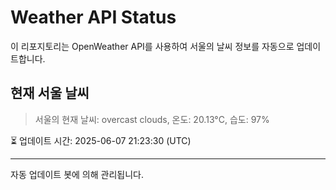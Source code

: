 
# Weather API Status

이 리포지토리는 OpenWeather API를 사용하여 서울의 날씨 정보를 자동으로 업데이트합니다.

## 현재 서울 날씨
> 서울의 현재 날씨: overcast clouds, 온도: 20.13°C, 습도: 97%

⏳ 업데이트 시간: 2025-06-07 21:23:30 (UTC)

---
자동 업데이트 봇에 의해 관리됩니다.
